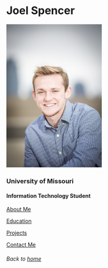 # Joel Spencer

<img src= "Me2.JPG" alt= "Joel Spencer" width="250"/>

### University of Missouri
#### Information Technology Student

[About Me](./aboutme.md)

[Education](./education.md)

[Projects](./projects.md)

[Contact Me](./contact.md)


###### Back to [home](./homepage.md)